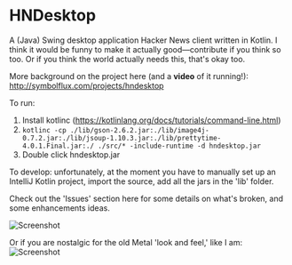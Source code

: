 # HNDesktop
A (Java) Swing desktop application Hacker News client written in Kotlin. I think it would be funny to make it actually good—contribute if you think so too. Or if you think the world actually needs this, that's okay too.

More background on the project here (and a **video** of it running!): http://symbolflux.com/projects/hndesktop

To run:

1) Install kotlinc (https://kotlinlang.org/docs/tutorials/command-line.html)
2) `kotlinc -cp ./lib/gson-2.6.2.jar:./lib/image4j-0.7.2.jar:./lib/jsoup-1.10.3.jar:./lib/prettytime-4.0.1.Final.jar:./ ./src/* -include-runtime -d hndesktop.jar`
3) Double click hndesktop.jar

To develop: unfortunately, at the moment you have to manually set up an IntelliJ Kotlin project, import the source, add all the jars in the 'lib' folder.

Check out the 'Issues' section here for some details on what's broken, and some enhancements ideas.

![Screenshot](https://github.com/westoncb/HNDesktop/blob/master/screenshot.png?raw=true "Optional Title")

Or if you are nostalgic for the old Metal 'look and feel,' like I am:
![Screenshot](https://github.com/westoncb/HNDesktop/blob/master/screenshot2.png?raw=true "Optional Title")
